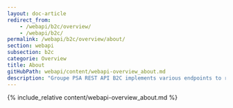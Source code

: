 ```yaml
---
layout: doc-article
redirect_from: 
    - /webapi/b2c/overview/
    - /webapi/b2c/
permalink: /webapi/b2c/overview/about/
section: webapi
subsection: b2c
categorie: Overview
title: About
gitHubPath: webapi/content/webapi-overview_about.md
description: "Groupe PSA REST API B2C implements various endpoints to retrieve resources from your Groupe PSA’s vehicles."
---
```


{% include_relative content/webapi-overview_about.md %}
